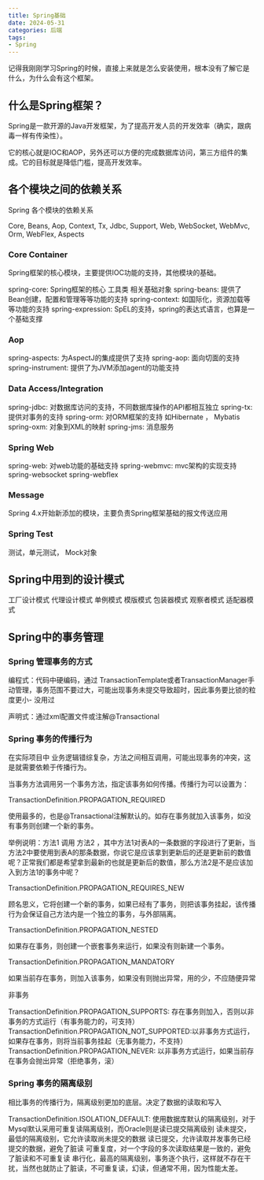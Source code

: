 ```yaml
---
title: Spring基础
date: 2024-05-31
categories: 后端
tags:
- Spring
---
```


记得我刚刚学习Spring的时候，直接上来就是怎么安装使用，根本没有了解它是什么，为什么会有这个框架。

## 什么是Spring框架？

Spring是一款开源的Java开发框架，为了提高开发人员的开发效率（确实，跟病毒一样有传染性）。

它的核心就是IOC和AOP，另外还可以方便的完成数据库访问，第三方组件的集成。它的目标就是降低门槛，提高开发效率。

## 各个模块之间的依赖关系

Spring 各个模块的依赖关系

Core, Beans, Aop, Context, Tx, Jdbc, Support, Web, WebSocket, WebMvc, Orm, WebFlex, Aspects

### Core Container

Spring框架的核心模块，主要提供IOC功能的支持，其他模块的基础。

spring-core: Spring框架的核心 工具类 相关基础对象
spring-beans: 提供了Bean创建，配置和管理等等功能的支持
spring-context: 如国际化，资源加载等等功能的支持
spring-expression: SpEL的支持，spring的表达式语言，也算是一个基础支撑

### Aop

spring-aspects: 为AspectJ的集成提供了支持
spring-aop: 面向切面的支持
spring-instrument: 提供了为JVM添加agent的功能支持

### Data Access/Integration

spring-jdbc: 对数据库访问的支持，不同数据库操作的API都相互独立
spring-tx: 提供对事务的支持
spring-orm: 对ORM框架的支持 如Hibernate ， Mybatis
spring-oxm: 对象到XML的映射
spring-jms: 消息服务

### Spring Web

spring-web: 对web功能的基础支持
spring-webmvc: mvc架构的实现支持
spring-websocket
spring-webflex

### Message

Spring 4.x开始新添加的模块，主要负责Spring框架基础的报文传送应用

### Spring Test

测试，单元测试， Mock对象

## Spring中用到的设计模式

工厂设计模式
代理设计模式
单例模式
模版模式
包装器模式
观察者模式
适配器模式

## Spring中的事务管理

### Spring 管理事务的方式

编程式：代码中硬编码，通过 TransactionTemplate或者TransactionManager手动管理，事务范围不要过大，可能出现事务未提交导致超时，因此事务要比锁的粒度更小- 没用过

声明式：通过xml配置文件或注解@Transactional

### Spring 事务的传播行为

在实际项目中 业务逻辑错综复杂，方法之间相互调用，可能出现事务的冲突，这是就需要依赖于传播行为。

当事务方法调用另一个事务方法，指定该事务如何传播。传播行为可以设置为：

TransactionDefinition.PROPAGATION_REQUIRED

使用最多的，也是@Transactional注解默认的。如存在事务就加入该事务，如没有事务则创建一个新的事务。

举例说明：方法1 调用 方法2 ，其中方法1对表A的一条数据的字段进行了更新，当方法2中要使用到表A的那条数据，你说它是应该拿到更新后的还是更新前的数值呢？正常我们都是希望拿到最新的也就是更新后的数值，那么方法2是不是应该加入到方法1的事务中呢？

TransactionDefinition.PROPAGATION_REQUIRES_NEW

顾名思义，它将创建一个新的事务，如果已经有了事务，则把该事务挂起，该传播行为会保证自己方法内是一个独立的事务，与外部隔离。

TransactionDefinition.PROPAGATION_NESTED

如果存在事务，则创建一个嵌套事务来运行，如果没有则新建一个事务。

TransactionDefinition.PROPAGATION_MANDATORY

如果当前存在事务，则加入该事务，如果没有则抛出异常，用的少，不应随便异常

非事务

TransactionDefinition.PROPAGATION_SUPPORTS: 存在事务则加入，否则以非事务的方式运行（有事务能力的，可支持）
TransactionDefinition.PROPAGATION_NOT_SUPPORTED:以非事务方式运行，如果存在事务，则将当前事务挂起（无事务能力，不支持）
TransactionDefinition.PROPAGATION_NEVER: 以非事务方式运行，如果当前存在事务会抛出异常（拒绝事务，滚）

### Spring 事务的隔离级别

相比事务的传播行为，隔离级别更加的底层。决定了数据的读取和写入

TransactionDefinition.ISOLATION_DEFAULT: 使用数据库默认的隔离级别，对于Mysql默认采用可重复读隔离级别，而Oracle则是读已提交隔离级别
读未提交，最低的隔离级别，它允许读取尚未提交的数据
读已提交，允许读取并发事务已经提交的数据，避免了脏读
可重复度，对一个字段的多次读取结果是一致的，避免了脏读和不可重复读
串行化，最高的隔离级别，事务逐个执行，这样就不存在干扰，当然也就防止了脏读，不可重复读，幻读，但通常不用，因为性能太差。
